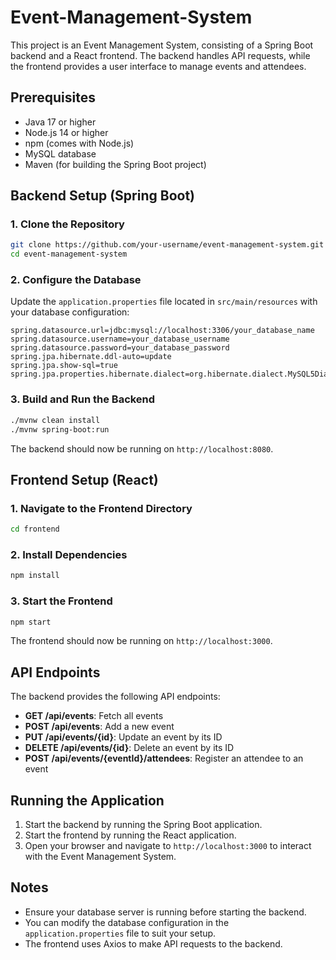 # Event-Management-System

This project is an Event Management System, consisting of a Spring Boot backend and a React frontend. The backend handles API requests, while the frontend provides a user interface to manage events and attendees.

## Prerequisites

- Java 17 or higher
- Node.js 14 or higher
- npm (comes with Node.js)
- MySQL database
- Maven (for building the Spring Boot project)

## Backend Setup (Spring Boot)

### 1. Clone the Repository

```bash
git clone https://github.com/your-username/event-management-system.git
cd event-management-system
```

### 2. Configure the Database

Update the `application.properties` file located in `src/main/resources` with your database configuration:

```properties
spring.datasource.url=jdbc:mysql://localhost:3306/your_database_name
spring.datasource.username=your_database_username
spring.datasource.password=your_database_password
spring.jpa.hibernate.ddl-auto=update
spring.jpa.show-sql=true
spring.jpa.properties.hibernate.dialect=org.hibernate.dialect.MySQL5Dialect
```


### 3. Build and Run the Backend

```bash
./mvnw clean install
./mvnw spring-boot:run
```

The backend should now be running on `http://localhost:8080`.

## Frontend Setup (React)

### 1. Navigate to the Frontend Directory

```bash
cd frontend
```

### 2. Install Dependencies

```bash
npm install
```

### 3. Start the Frontend

```bash
npm start
```

The frontend should now be running on `http://localhost:3000`.

## API Endpoints

The backend provides the following API endpoints:

- **GET /api/events**: Fetch all events
- **POST /api/events**: Add a new event
- **PUT /api/events/{id}**: Update an event by its ID
- **DELETE /api/events/{id}**: Delete an event by its ID
- **POST /api/events/{eventId}/attendees**: Register an attendee to an event

## Running the Application

1. Start the backend by running the Spring Boot application.
2. Start the frontend by running the React application.
3. Open your browser and navigate to `http://localhost:3000` to interact with the Event Management System.

## Notes

- Ensure your database server is running before starting the backend.
- You can modify the database configuration in the `application.properties` file to suit your setup.
- The frontend uses Axios to make API requests to the backend.


